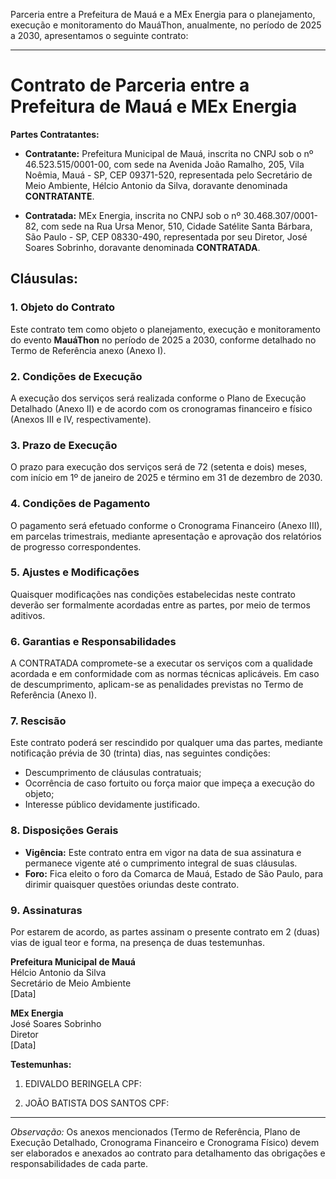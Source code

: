 Parceria entre a Prefeitura de Mauá e a MEx Energia para o planejamento, execução e monitoramento do MauáThon, anualmente, no período de 2025 a 2030, apresentamos o seguinte contrato:

---

# **Contrato de Parceria entre a Prefeitura de Mauá e MEx Energia**

**Partes Contratantes:**

- **Contratante:** Prefeitura Municipal de Mauá, inscrita no CNPJ sob o nº 46.523.515/0001-00, com sede na Avenida João Ramalho, 205, Vila Noêmia, Mauá - SP, CEP 09371-520, representada pelo Secretário de Meio Ambiente, Hélcio Antonio da Silva, doravante denominada **CONTRATANTE**.

- **Contratada:** MEx Energia, inscrita no CNPJ sob o nº 30.468.307/0001-82, com sede na Rua Ursa Menor, 510, Cidade Satélite Santa Bárbara, São Paulo - SP, CEP 08330-490, representada por seu Diretor, José Soares Sobrinho, doravante denominada **CONTRATADA**.

## **Cláusulas:**

### **1. Objeto do Contrato**

Este contrato tem como objeto o planejamento, execução e monitoramento do evento **MauáThon** no período de 2025 a 2030, conforme detalhado no Termo de Referência anexo (Anexo I).

### **2. Condições de Execução**

A execução dos serviços será realizada conforme o Plano de Execução Detalhado (Anexo II) e de acordo com os cronogramas financeiro e físico (Anexos III e IV, respectivamente).

### **3. Prazo de Execução**

O prazo para execução dos serviços será de 72 (setenta e dois) meses, com início em 1º de janeiro de 2025 e término em 31 de dezembro de 2030.

### **4. Condições de Pagamento**

O pagamento será efetuado conforme o Cronograma Financeiro (Anexo III), em parcelas trimestrais, mediante apresentação e aprovação dos relatórios de progresso correspondentes.

### **5. Ajustes e Modificações**

Quaisquer modificações nas condições estabelecidas neste contrato deverão ser formalmente acordadas entre as partes, por meio de termos aditivos.

### **6. Garantias e Responsabilidades**

A CONTRATADA compromete-se a executar os serviços com a qualidade acordada e em conformidade com as normas técnicas aplicáveis. Em caso de descumprimento, aplicam-se as penalidades previstas no Termo de Referência (Anexo I).

### **7. Rescisão**

Este contrato poderá ser rescindido por qualquer uma das partes, mediante notificação prévia de 30 (trinta) dias, nas seguintes condições:

- Descumprimento de cláusulas contratuais;
- Ocorrência de caso fortuito ou força maior que impeça a execução do objeto;
- Interesse público devidamente justificado.

### **8. Disposições Gerais**

- **Vigência:** Este contrato entra em vigor na data de sua assinatura e permanece vigente até o cumprimento integral de suas cláusulas.
- **Foro:** Fica eleito o foro da Comarca de Mauá, Estado de São Paulo, para dirimir quaisquer questões oriundas deste contrato.

### **9. Assinaturas**

Por estarem de acordo, as partes assinam o presente contrato em 2 (duas) vias de igual teor e forma, na presença de duas testemunhas.

**Prefeitura Municipal de Mauá**  
Hélcio Antonio da Silva  
Secretário de Meio Ambiente  
[Data]

**MEx Energia**  
José Soares Sobrinho  
Diretor  
[Data]

**Testemunhas:**

1. EDIVALDO BERINGELA
CPF:  

2. JOÃO BATISTA DOS SANTOS
CPF:  

---

*Observação:* Os anexos mencionados (Termo de Referência, Plano de Execução Detalhado, Cronograma Financeiro e Cronograma Físico) devem ser elaborados e anexados ao contrato para detalhamento das obrigações e responsabilidades de cada parte. 